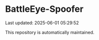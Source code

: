 # BattleEye-Spoofer

Last updated: 2025-06-01 05:29:52

This repository is automatically maintained.
